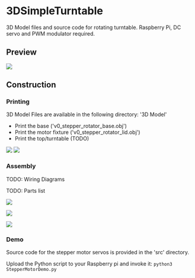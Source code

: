 # 3DSimpleTurntable
3D Model files and source code for rotating turntable. Raspberry Pi, DC servo and PWM modulator required.

## Preview
![](https://github.com/Tom-xyz/3DSimpleTurntable/blob/main/Preview/preview.gif)


## Construction


### Printing
3D Model Files are available in the following directory: '3D Model'
* Print the base ('v0_stepper_rotator_base.obj')
* Print the motor fixture ('v0_stepper_rotator_lid.obj')
* Print the top/turntable (TODO)

![](https://github.com/Tom-xyz/3DSimpleTurntable/blob/main/Preview/3d_print_1.jpg)
![](https://github.com/Tom-xyz/3DSimpleTurntable/blob/main/Preview/3d_print_2.jpg)


### Assembly

TODO: Wiring Diagrams

TODO: Parts list


![](https://github.com/Tom-xyz/3DSimpleTurntable/blob/main/Preview/internals.jpg)


![](https://github.com/Tom-xyz/3DSimpleTurntable/blob/main/Preview/motor_lid.jpg)


![](https://github.com/Tom-xyz/3DSimpleTurntable/blob/main/Preview/wiring.jpg)



### Demo

Source code for the stepper motor servos is provided in the 'src' directory.

Upload the Python script to your Raspberry pi and invoke it:
`python3 StepperMotorDemo.py`